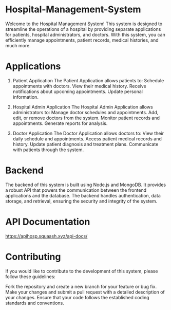 # Hospital-Management-System

Welcome to the Hospital Management System! This system is designed to streamline the operations of a hospital by providing separate applications for patients, hospital administrators, and doctors. With this system, you can efficiently manage appointments, patient records, medical histories, and much more.

# Applications

1. Patient Application
The Patient Application allows patients to:
Schedule appointments with doctors.
View their medical history.
Receive notifications about upcoming appointments.
Update personal information.

3. Hospital Admin Application
The Hospital Admin Application allows administrators to:
Manage doctor schedules and appointments.
Add, edit, or remove doctors from the system.
Monitor patient records and appointments.
Generate reports for analysis.

3. Doctor Application
The Doctor Application allows doctors to:
View their daily schedule and appointments.
Access patient medical records and history.
Update patient diagnosis and treatment plans.
Communicate with patients through the system.

# Backend
The backend of this system is built using Node.js and MongoDB. It provides a robust API that powers the communication between the frontend applications and the database. The backend handles authentication, data storage, and retrieval, ensuring the security and integrity of the system.


# API Documentation
https://apihosp.squaash.xyz/api-docs/

# Contributing
If you would like to contribute to the development of this system, please follow these guidelines:

Fork the repository and create a new branch for your feature or bug fix.
Make your changes and submit a pull request with a detailed description of your changes.
Ensure that your code follows the established coding standards and conventions.
